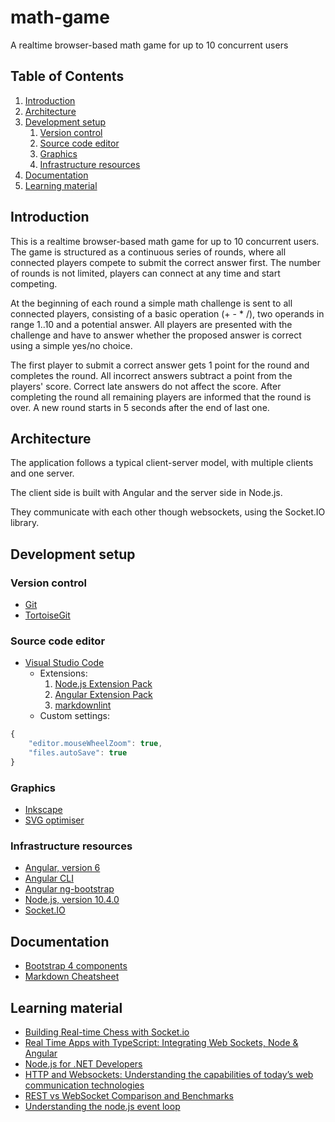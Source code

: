 # math-game

A realtime browser-based math game for up to 10 concurrent users

## Table of Contents

1. [Introduction](#introduction)
2. [Architecture](#architecture)
3. [Development setup](#development-setup)
    1. [Version control](#version-control)
    2. [Source code editor](#source-code-editor)
    3. [Graphics](#graphics)
    4. [Infrastructure resources](#infrastructure-resources)
4. [Documentation](#documentation)
5. [Learning material](#learning-material)

## Introduction

This is a realtime browser-based math game for up to 10 concurrent users. The game is structured as a continuous series of rounds, where all connected players compete to submit the correct answer first. The number of rounds is not limited, players can connect at any time and start competing.

At the beginning of each round a simple math challenge is sent to all connected players, consisting of a basic operation (+ - * /), two operands in range 1..10 and a potential answer. All players are presented with the challenge and have to answer whether the proposed answer is correct using a simple yes/no choice.

The first player to submit a correct answer gets 1 point for the round and completes the round. All incorrect answers subtract a point from the players' score. Correct late answers do not affect the score. After completing the round all remaining players are informed that the round is over. A new round starts in 5 seconds after the end of last one.

## Architecture

The application follows a typical client-server model, with multiple clients and one server.

The client side is built with Angular and the server side in Node.js.

They communicate with each other though websockets, using the Socket.IO library.

## Development setup

### Version control

* [Git](https://git-scm.com/)
* [TortoiseGit](https://tortoisegit.org/)

### Source code editor

* [Visual Studio Code](https://code.visualstudio.com/)
  * Extensions:
    1. [Node.js Extension Pack](https://marketplace.visualstudio.com/items?itemName=waderyan.nodejs-extension-pack)
    1. [Angular Extension Pack](https://marketplace.visualstudio.com/items?itemName=doggy8088.angular-extension-pack)
    1. [markdownlint](https://marketplace.visualstudio.com/items?itemName=DavidAnson.vscode-markdownlint)
  * Custom settings:

```javascript
{
    "editor.mouseWheelZoom": true,
    "files.autoSave": true
}
```

### Graphics

* [Inkscape](https://inkscape.org/)
* [SVG optimiser](http://petercollingridge.appspot.com/svg-optimiser)

### Infrastructure resources

* [Angular, version 6](https://angular.io/)
* [Angular CLI](https://cli.angular.io/)
* [Angular ng-bootstrap](https://ng-bootstrap.github.io/)
* [Node.js, version 10.4.0](https://nodejs.org/)
* [Socket.IO](https://socket.io/)

## Documentation

* [Bootstrap 4 components](https://getbootstrap.com/docs/4.0/components/alerts/)
* [Markdown Cheatsheet](https://github.com/adam-p/markdown-here/wiki/Markdown-Cheatsheet)

## Learning material

* [Building Real-time Chess with Socket.io](http://dwcares.com/2015/10/21/realchess/)
* [Real Time Apps with TypeScript: Integrating Web Sockets, Node & Angular](https://medium.com/dailyjs/real-time-apps-with-typescript-integrating-web-sockets-node-angular-e2b57cbd1ec1)
* [Node.js for .NET Developers](https://app.pluralsight.com/library/courses/nodejs-dotnet-developers/)
* [HTTP and Websockets: Understanding the capabilities of today’s web communication technologies](https://medium.com/platform-engineer/web-api-design-35df8167460)
* [REST vs WebSocket Comparison and Benchmarks](http://blog.arungupta.me/rest-vs-websocket-comparison-benchmarks/)
* [Understanding the node.js event loop](http://blog.mixu.net/2011/02/01/understanding-the-node-js-event-loop/)
